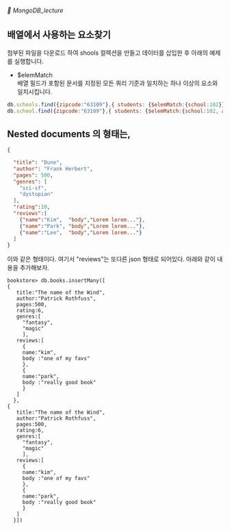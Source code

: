 ###### :cactus:  MongoDB_lecture

## 배열에서 사용하는 요소찾기    
첨부된 파일을 다운로드 하여 shools 컬렉션을 만들고 데이터를 삽입한 후 아래의 예제를 실행합니다.  



- $elemMatch  
배열 필드가 포함된 문서를 지정된 모든 쿼리 기준과 일치하는 하나 이상의 요소와 일치시킵니다.    
```js
db.schools.find({zipcode:"63109"},{ students: {$elemMatch:{school:102}} })
db.school.find({zipcode:"63109"},{ students: {$elemMatch:{school:102, age:{ $gt:10}}} })

```



## Nested documents 의 형태는, 
``` json
{

  "title": "Dune",
  "author": "Frank Herbert",
  "pages": 500,
  "genres": [
    "sci-sf",
    "dystopian"
  ],
  "rating":10,
  "reviews":[
    {"name":"Kim",  "body","Lorem lorem..."},
    {"name":"Park", "body","Lorem lorem..."},
    {"name":"Lee",  "body","Lorem lorem..."}
  ]
}
```  
이와 같은 형태이다.  여기서 "reviews"는 또다른 json 형태로 되어있다. 아래와 같이 내용을 추가해보자.   
``` 
bookstore> db.books.insertMany([
{
   title:"The name of the Wind",
   author:"Patrick Rothfuss",
   pages:500,
   rating:6,
   genres:[
     "fantasy",
     "magic"
     ],
   reviews:[
     {
     name:"kim",
     body :"one of my favs"
     },
     {
     name:"park",
     body :"really good book"
     }
   ]
  },
{
   title:"The name of the Wind",
   author:"Patrick Rothfuss",
   pages:500,
   rating:6,
   genres:[
     "fantasy",
     "magic"
     ],
   reviews:[
     {
     name:"kim",
     body :"one of my favs"
     },
     {
     name:"park",
     body :"really good book"
     }
   ]
  }])
```
